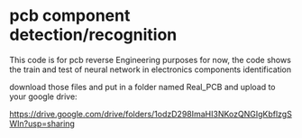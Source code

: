 # pcb component detection/recognition

This code is for pcb reverse Engineering  purposes
for now, the code shows the train and test of neural network     in electronics components identification

download those files and put in a folder named Real_PCB and upload to your google drive: 

https://drive.google.com/drive/folders/1odzD298ImaHI3NKozQNGIgKbflzgSWIn?usp=sharing



